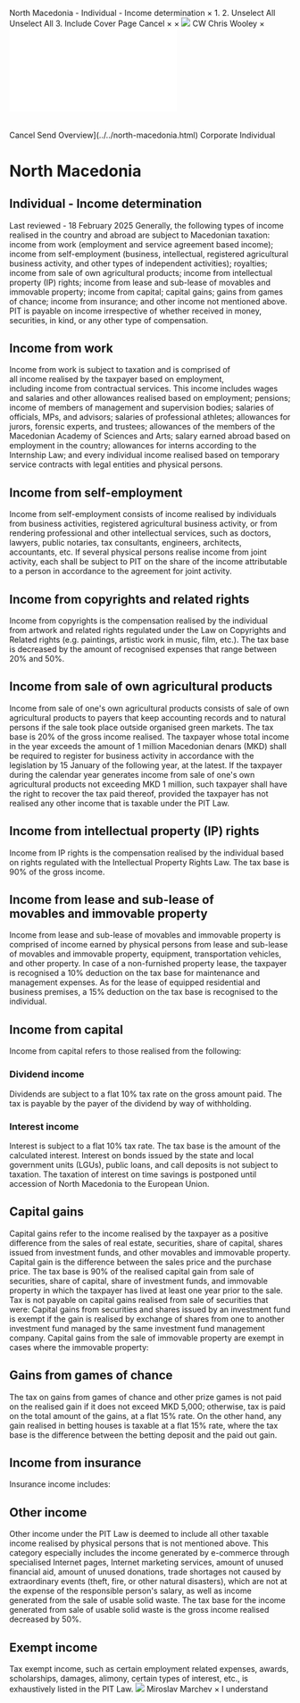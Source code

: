 North Macedonia - Individual - Income determination
×
1.
2.
Unselect All
Unselect All
3.
Include Cover Page
Cancel
×
×
![](../../-/media/world-wide-tax-summaries/attachments/global---chris-wooley.ashx%3Frev=ac5e5f3223b34096b1afc2a6009c7320&revision=ac5e5f32-23b3-4096-b1af-c2a6009c7320&hash=859B7ADC84DC2CBEC9760E9E6EE7DE6D0A8BFCDF)
CW
Chris Wooley
×
![](income-determination.html)
######
Cancel
Send
Overview](../../north-macedonia.html)
Corporate
Individual
# North Macedonia
## Individual - Income determination
Last reviewed - 18 February 2025
Generally, the following types of income realised in the country and abroad are subject to Macedonian taxation: income from work (employment and service agreement based income); income from self-employment (business, intellectual, registered agricultural business activity, and other types of independent activities); royalties; income from sale of own agricultural products; income from intellectual property (IP) rights; income from lease and sub-lease of movables and immovable property; income from capital; capital gains; gains from games of chance; income from insurance; and other income not mentioned above.
PIT is payable on income irrespective of whether received in money, securities, in kind, or any other type of compensation.
## Income from work
Income from work is subject to taxation and is comprised of all income realised by the taxpayer based on employment, including income from contractual services. This income includes wages and salaries and other allowances realised based on employment; pensions; income of members of management and supervision bodies; salaries of officials, MPs, and advisors; salaries of professional athletes; allowances for jurors, forensic experts, and trustees; allowances of the members of the Macedonian Academy of Sciences and Arts; salary earned abroad based on employment in the country; allowances for interns according to the Internship Law; and every individual income realised based on temporary service contracts with legal entities and physical persons.
## Income from self-employment
Income from self-employment consists of income realised by individuals from business activities, registered agricultural business activity, or from rendering professional and other intellectual services, such as doctors, lawyers, public notaries, tax consultants, engineers, architects, accountants, etc. If several physical persons realise income from joint activity, each shall be subject to PIT on the share of the income attributable to a person in accordance to the agreement for joint activity.
## Income from copyrights and related rights
Income from copyrights is the compensation realised by the individual from artwork and related rights regulated under the Law on Copyrights and Related rights (e.g. paintings, artistic work in music, film, etc.). The tax base is decreased by the amount of recognised expenses that range between 20% and 50%.
## Income from sale of own agricultural products
Income from sale of one's own agricultural products consists of sale of own agricultural products to payers that keep accounting records and to natural persons if the sale took place outside organised green markets.
The tax base is 20% of the gross income realised.
The taxpayer whose total income in the year exceeds the amount of 1 million Macedonian denars (MKD) shall be required to register for business activity in accordance with the legislation by 15 January of the following year, at the latest.
If the taxpayer during the calendar year generates income from sale of one's own agricultural products not exceeding MKD 1 million, such taxpayer shall have the right to recover the tax paid thereof, provided the taxpayer has not realised any other income that is taxable under the PIT Law.
## Income from intellectual property (IP) rights
Income from IP rights is the compensation realised by the individual based on rights regulated with the Intellectual Property Rights Law. The tax base is 90% of the gross income.
## Income from lease and sub-lease of movables and immovable property
Income from lease and sub-lease of movables and immovable property is comprised of income earned by physical persons from lease and sub-lease of movables and immovable property, equipment, transportation vehicles, and other property. In case of a non-furnished property lease, the taxpayer is recognised a 10% deduction on the tax base for maintenance and management expenses. As for the lease of equipped residential and business premises, a 15% deduction on the tax base is recognised to the individual.
## Income from capital
Income from capital refers to those realised from the following:
### Dividend income
Dividends are subject to a flat 10% tax rate on the gross amount paid. The tax is payable by the payer of the dividend by way of withholding.
### Interest income
Interest is subject to a flat 10% tax rate. The tax base is the amount of the calculated interest. Interest on bonds issued by the state and local government units (LGUs), public loans, and call deposits is not subject to taxation.
The taxation of interest on time savings is postponed until accession of North Macedonia to the European Union.
## Capital gains
Capital gains refer to the income realised by the taxpayer as a positive difference from the sales of real estate, securities, share of capital, shares issued from investment funds, and other movables and immovable property.
Capital gain is the difference between the sales price and the purchase price.
The tax base is 90% of the realised capital gain from sale of securities, share of capital, share of investment funds, and immovable property in which the taxpayer has lived at least one year prior to the sale.
Tax is not payable on capital gains realised from sale of securities that were:
Capital gains from securities and shares issued by an investment fund is exempt if the gain is realised by exchange of shares from one to another investment fund managed by the same investment fund management company.
Capital gains from the sale of immovable property are exempt in cases where the immovable property:
## Gains from games of chance
The tax on gains from games of chance and other prize games is not paid on the realised gain if it does not exceed MKD 5,000; otherwise, tax is paid on the total amount of the gains, at a flat 15% rate.
On the other hand, any gain realised in betting houses is taxable at a flat 15% rate, where the tax base is the difference between the betting deposit and the paid out gain.
## Income from insurance
Insurance income includes:
## Other income
Other income under the PIT Law is deemed to include all other taxable income realised by physical persons that is not mentioned above. This category especially includes the income generated by e-commerce through specialised Internet pages, Internet marketing services, amount of unused financial aid, amount of unused donations, trade shortages not caused by extraordinary events (theft, fire, or other natural disasters), which are not at the expense of the responsible person's salary, as well as income generated from the sale of usable solid waste.
The tax base for the income generated from sale of usable solid waste is the gross income realised decreased by 50%.
## Exempt income
Tax exempt income, such as certain employment related expenses, awards, scholarships, damages, alimony, certain types of interest, etc., is exhaustively listed in the PIT Law.
![](../../-/media/world-wide-tax-summaries/northmacedoniamiroslav-marchevnorth-macedonia--miroslav-marchevjpg20210120171650340.ashx%3Frev=03dbeb07d57945a381f73ee8fb23b448&revision=03dbeb07-d579-45a3-81f7-3ee8fb23b448&hash=432F8B0920E5EB9EA60C0D4C9D5F18608B409BFB)
Miroslav Marchev
×
I understand